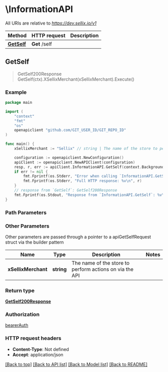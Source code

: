 # \InformationAPI

All URIs are relative to *https://dev.sellix.io/v1*

Method | HTTP request | Description
------------- | ------------- | -------------
[**GetSelf**](InformationAPI.md#GetSelf) | **Get** /self | 



## GetSelf

> GetSelf200Response GetSelf(ctx).XSellixMerchant(xSellixMerchant).Execute()





### Example

```go
package main

import (
	"context"
	"fmt"
	"os"
	openapiclient "github.com/GIT_USER_ID/GIT_REPO_ID"
)

func main() {
	xSellixMerchant := "Sellix" // string | The name of the store to perform actions on via the API (optional)

	configuration := openapiclient.NewConfiguration()
	apiClient := openapiclient.NewAPIClient(configuration)
	resp, r, err := apiClient.InformationAPI.GetSelf(context.Background()).XSellixMerchant(xSellixMerchant).Execute()
	if err != nil {
		fmt.Fprintf(os.Stderr, "Error when calling `InformationAPI.GetSelf``: %v\n", err)
		fmt.Fprintf(os.Stderr, "Full HTTP response: %v\n", r)
	}
	// response from `GetSelf`: GetSelf200Response
	fmt.Fprintf(os.Stdout, "Response from `InformationAPI.GetSelf`: %v\n", resp)
}
```

### Path Parameters



### Other Parameters

Other parameters are passed through a pointer to a apiGetSelfRequest struct via the builder pattern


Name | Type | Description  | Notes
------------- | ------------- | ------------- | -------------
 **xSellixMerchant** | **string** | The name of the store to perform actions on via the API | 

### Return type

[**GetSelf200Response**](GetSelf200Response.md)

### Authorization

[bearerAuth](../README.md#bearerAuth)

### HTTP request headers

- **Content-Type**: Not defined
- **Accept**: application/json

[[Back to top]](#) [[Back to API list]](../README.md#documentation-for-api-endpoints)
[[Back to Model list]](../README.md#documentation-for-models)
[[Back to README]](../README.md)

